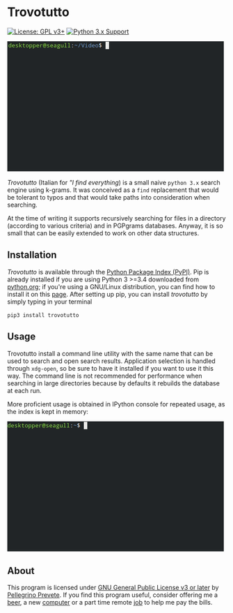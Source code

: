 # Trovotutto

[![License: GPL v3+](https://img.shields.io/badge/license-GPL%20v3%2B-blue.svg)](http://www.gnu.org/licenses/gpl-3.0) 
[![Python 3.x Support](https://img.shields.io/pypi/pyversions/Django.svg)](https://python.org)


![trovotutto command line tool](screenshots/trovotutto-cmd.gif)

*Trovotutto* (Italian for *"I find everything*) is a small naive `python 3.x` search engine using k-grams. It was conceived as a `find` replacement that would be tolerant to typos and that would take paths into consideration when searching.

At the time of writing it supports recursively searching for files in a directory (according to various criteria) and in PGPgrams databases. Anyway, it is so small that can be easily extended to work on other data structures.

## Installation

*Trovotutto* is available through the [Python Package Index (PyPI)](https://pypi.org/). Pip is already installed if you are using Python 3 >=3.4 downloaded from [python.org](https://python.org); if you're using a GNU/Linux distribution, you can find how to install it on this [page](https://packaging.python.org/guides/installing-using-linux-tools/#installing-pip-setuptools-wheel-with-linux-package-managers).
After setting up pip, you can install *trovotutto* by simply typing in your terminal

    pip3 install trovotutto

## Usage

Trovotutto install a command line utility with the same name that can be used to search and open search results. Application selection is handled through `xdg-open`, so be sure to have it installed if you want to use it this way. The command line is not recommended for performance when searching in large directories because by defaults it rebuilds the database at each run.

More proficient usage is obtained in IPython console for repeated usage, as the index is kept in memory:

![trovotutto from ipython](screenshots/trovotutto-ipython.gif)

## About

This program is licensed under [GNU General Public License v3 or later](https://www.gnu.org/licenses/gpl-3.0.en.html) by [Pellegrino Prevete](http://prevete.ml). If you find this program useful, consider offering me a [beer](https://patreon.com/tallero), a new [computer](https://patreon.com/tallero) or a part time remote [job](mailto:pellegrinoprevete@gmail.com) to help me pay the bills.
